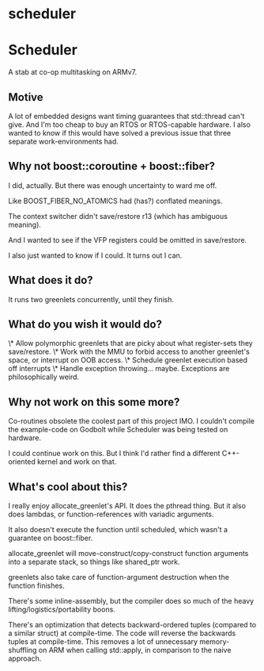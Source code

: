 # scheduler
<h1>Scheduler</h1>
A stab at co-op multitasking on ARMv7.

<h2>Motive</h2>
<p>A lot of embedded designs want timing guarantees that std::thread can't give.  And I'm too cheap to buy an RTOS or RTOS-capable hardware.  I also wanted to know if this would have solved a previous issue that three separate work-environments had.</p>


<h2>Why not boost::coroutine + boost::fiber?</h2>
<p>I did, actually.  But there was enough uncertainty to ward me off.</p>
<p>Like BOOST_FIBER_NO_ATOMICS had (has?) conflated meanings.</p>
<p>The context switcher didn't save/restore r13 (which has ambiguous meaning).</p>
<p>And I wanted to see if the VFP registers could be omitted in save/restore.</p>
<p></p>
<p>I also just wanted to know if I could. It turns out I can.</p>


<h2>What does it do?</h2>
<p>It runs two greenlets concurrently, until they finish.</p>


<h2>What do you wish it would do?</h2>
\* Allow polymorphic greenlets that are picky about what register-sets they save/restore.
\* Work with the MMU to forbid access to another greenlet's space, or interrupt on OOB access.
\* Schedule greenlet execution based off interrupts
\* Handle exception throwing... maybe.  Exceptions are philosophically weird.

<h2>Why not work on this some more?</h2>
<p>Co-routines obsolete the coolest part of this project IMO.  I couldn't compile the example-code on Godbolt while Scheduler was being tested on hardware.</p>
<p>I could continue work on this.  But I think I'd rather find a different C++-oriented kernel and work on that.<p>

<h2>What's cool about this?</h2>
<p>I really enjoy allocate_greenlet's API.  It does the pthread thing.  But it also does lambdas, or function-references with variadic arguments.</p>
<p>It also doesn't execute the function until scheduled, which wasn't a guarantee on boost::fiber.</p>
<p>allocate_greenlet will move-construct/copy-construct function arguments into a separate stack, so things like shared_ptr work.</p>
<p>greenlets also take care of function-argument destruction when the function finishes.</p>
<p>There's some inline-assembly, but the compiler does so much of the heavy lifting/logistics/portability boons.</p>
<p>There's an optimization that detects backward-ordered tuples (compared to a similar struct) at compile-time.  The code will reverse the backwards tuples at compile-time.  This removes a lot of unnecessary memory-shuffling on ARM when calling std::apply, in comparison to the naive approach.</p>
